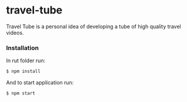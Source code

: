 # travel-tube
Travel Tube is a personal idea of developing a tube of high quality travel videos.

### Installation

In rut folder run:

```sh
$ npm install
```

And to start application run:

```sh
$ npm start
```
